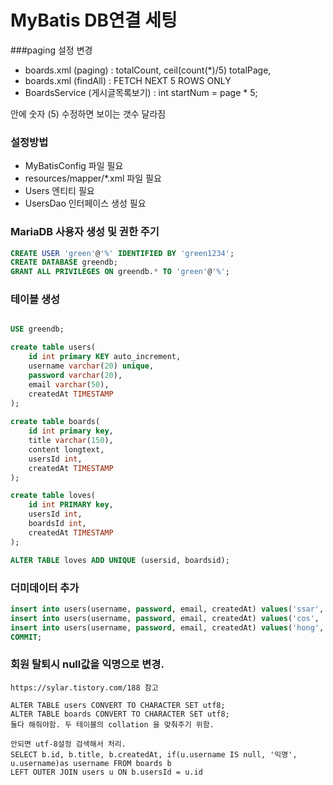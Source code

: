 # MyBatis DB연결 세팅

###paging 설정 변경

- boards.xml (paging) : totalCount, ceil(count(*)/5) totalPage,
- boards.xml (findAll) : FETCH NEXT 5 ROWS ONLY
- BoardsService (게시글목록보기) : int startNum = page * 5;

안에 숫자 (5) 수정하면 보이는 갯수 달라짐

### 설정방법
- MyBatisConfig 파일 필요
- resources/mapper/*.xml 파일 필요
- Users 엔티티 필요
- UsersDao 인터페이스 생성 필요

### MariaDB 사용자 생성 및 권한 주기
```sql
CREATE USER 'green'@'%' IDENTIFIED BY 'green1234';
CREATE DATABASE greendb;
GRANT ALL PRIVILEGES ON greendb.* TO 'green'@'%';
```

### 테이블 생성
```sql

USE greendb;

create table users(
    id int primary KEY auto_increment,
    username varchar(20) unique,
    password varchar(20),
    email varchar(50),
    createdAt TIMESTAMP
);
 
create table boards(
    id int primary key,
    title varchar(150),
    content longtext,
    usersId int,
    createdAt TIMESTAMP
);

create table loves(
    id int PRIMARY key,
    usersId int,
    boardsId int,
    createdAt TIMESTAMP
);

ALTER TABLE loves ADD UNIQUE (usersid, boardsid);

```

### 더미데이터 추가
```sql
insert into users(username, password, email, createdAt) values('ssar', '1234', 'ssar@nate.com', NOW());
insert into users(username, password, email, createdAt) values('cos', '1234', 'cos@nate.com', NOW());
insert into users(username, password, email, createdAt) values('hong', '1234', 'hong@nate.com', NOW());
COMMIT;
```

### 회원 탈퇴시 null값을 익명으로 변경.
```
https://sylar.tistory.com/188 참고

ALTER TABLE users CONVERT TO CHARACTER SET utf8;
ALTER TABLE boards CONVERT TO CHARACTER SET utf8;
둘다 해줘야함. 두 테이블의 collation 을 맞춰주기 위함.

안되면 utf-8설정 검색해서 처리.
SELECT b.id, b.title, b.createdAt, if(u.username IS null, '익명', u.username)as username FROM boards b
LEFT OUTER JOIN users u ON b.usersId = u.id


```